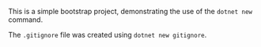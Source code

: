 This is a simple bootstrap project, demonstrating the use of the
`dotnet new` command.

The `.gitignore` file was created using `dotnet new gitignore`.
